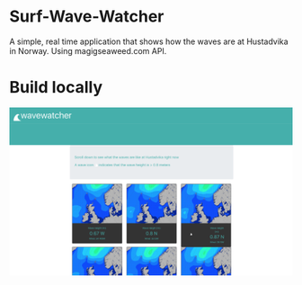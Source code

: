 # Surf-Wave-Watcher
A simple, real time application that shows how the waves are at Hustadvika in Norway. Using magigseaweed.com API.
# Build locally

![Alt text](/wave-react/screenshots/screenshot1.png?raw=true "Optional Title")
